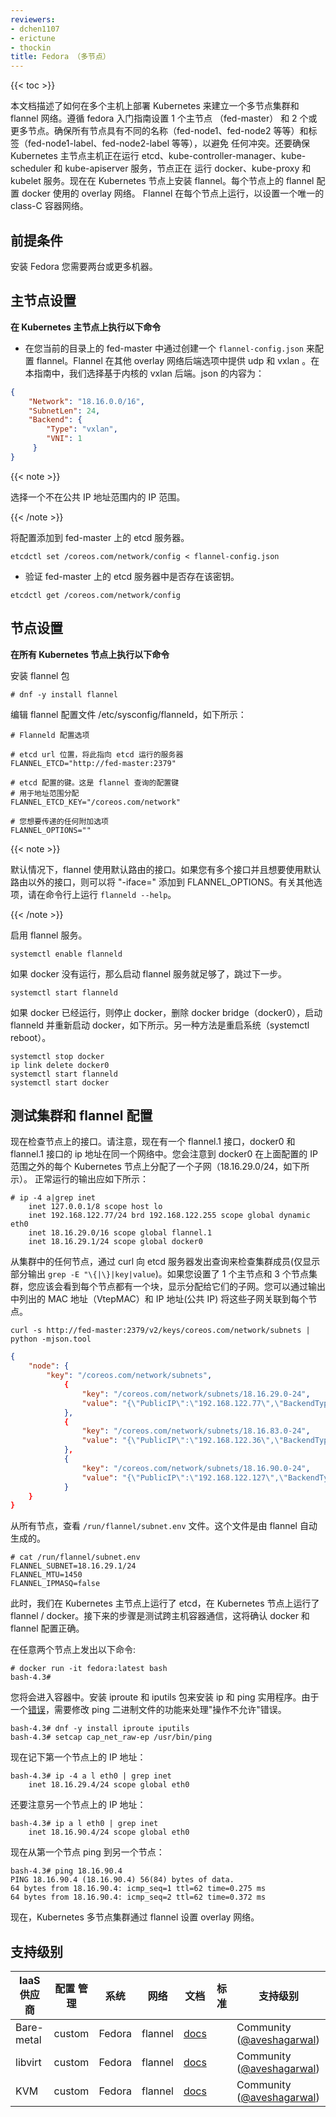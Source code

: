 ```yaml
---
reviewers:
- dchen1107
- erictune
- thockin
title: Fedora （多节点）
---
```


<!--
---
reviewers:
- dchen1107
- erictune
- thockin
title: Fedora (Multi Node)
---
-->

{{< toc >}}

<!--
This document describes how to deploy Kubernetes on multiple hosts to set up a multi-node cluster and networking with flannel. Follow fedora [getting started guide](/docs/getting-started-guides/fedora/fedora_manual_config/) to setup 1 master (fed-master) and 2 or more nodes. Make sure that all nodes have different names (fed-node1, fed-node2 and so on) and labels (fed-node1-label, fed-node2-label, and so on) to avoid any conflict. Also make sure that the Kubernetes master host is running etcd, kube-controller-manager, kube-scheduler, and kube-apiserver services, and the nodes are running docker, kube-proxy and kubelet services. Now install flannel on Kubernetes nodes. Flannel on each node configures an overlay network that docker uses. Flannel runs on each node to setup a unique class-C container network.
-->
本文档描述了如何在多个主机上部署 Kubernetes 来建立一个多节点集群和 flannel 网络。遵循 fedora 入门指南设置 1 个主节点 （fed-master）
 和 2 个或更多节点。确保所有节点具有不同的名称（fed-node1、fed-node2 等等）和标签（fed-node1-label、fed-node2-label 等等），以避免
任何冲突。还要确保 Kubernetes 主节点主机正在运行 etcd、kube-controller-manager、kube-scheduler 和 kube-apiserver 服务，节点正在
 运行 docker、kube-proxy 和 kubelet 服务。现在在 Kubernetes 节点上安装 flannel。每个节点上的 flannel 配置 docker 使用的 overlay  网络。
 Flannel 在每个节点上运行，以设置一个唯一的 class-C 容器网络。

<!--
## Prerequisites
-->

## 前提条件

<!--
You need 2 or more machines with Fedora installed.
-->
安装 Fedora 您需要两台或更多机器。

<!--
## Master Setup
-->

## 主节点设置

<!--
**Perform following commands on the Kubernetes master**

* Configure flannel by creating a `flannel-config.json` in your current directory on fed-master. Flannel provides udp and vxlan among other overlay networking backend options. In this guide, we choose kernel based vxlan backend. The contents of the json are:
-->

**在 Kubernetes 主节点上执行以下命令**

* 在您当前的目录上的 fed-master 中通过创建一个 `flannel-config.json` 来配置 flannel。Flannel 在其他 overlay 网络后端选项中提供 udp 和 vxlan 。在本指南中，我们选择基于内核的 vxlan 后端。json 的内容为：

```json
{
    "Network": "18.16.0.0/16",
    "SubnetLen": 24,
    "Backend": {
        "Type": "vxlan",
        "VNI": 1
     }
}
```

{{< note >}}

<!--
Choose an IP range that is *NOT* part of the public IP address range.
-->
选择一个不在公共 IP 地址范围内的 IP 范围。

{{< /note >}}

<!--
Add the configuration to the etcd server on fed-master.
-->
将配置添加到 fed-master 上的 etcd 服务器。

```shell
etcdctl set /coreos.com/network/config < flannel-config.json
```

<!--
* Verify that the key exists in the etcd server on fed-master.
-->

* 验证 fed-master 上的 etcd 服务器中是否存在该密钥。

```shell
etcdctl get /coreos.com/network/config
```

<!--
## Node Setup
-->

## 节点设置

<!--
**Perform following commands on all Kubernetes nodes**
-->

**在所有 Kubernetes 节点上执行以下命令**

<!--
Install the flannel package
-->

安装 flannel 包

```shell
# dnf -y install flannel
```

<!--
Edit the flannel configuration file /etc/sysconfig/flanneld as follows:
-->

编辑 flannel 配置文件 /etc/sysconfig/flanneld，如下所示：

<!--
# Flanneld configuration options

# etcd url location.  Point this to the server where etcd runs

# etcd config key.  This is the configuration key that flannel queries
# For address range assignment

# Any additional options that you want to pass
-->

```shell
# Flanneld 配置选项

# etcd url 位置，将此指向 etcd 运行的服务器
FLANNEL_ETCD="http://fed-master:2379"

# etcd 配置的键。这是 flannel 查询的配置键
# 用于地址范围分配
FLANNEL_ETCD_KEY="/coreos.com/network"

# 您想要传递的任何附加选项
FLANNEL_OPTIONS=""
```

{{< note >}}

<!--
By default, flannel uses the interface for the default route. If you have multiple interfaces and would like to use an interface other than the default route one, you could add "-iface=" to FLANNEL_OPTIONS. For additional options, run `flanneld --help` on command line.
-->
默认情况下，flannel 使用默认路由的接口。如果您有多个接口并且想要使用默认路由以外的接口，则可以将 "-iface=" 添加到 FLANNEL_OPTIONS。有关其他选项，请在命令行上运行 `flanneld --help`。

{{< /note >}}

<!--
Enable the flannel service.
-->
启用 flannel 服务。

```shell
systemctl enable flanneld
```

<!--
If docker is not running, then starting flannel service is enough and skip the next step.
-->
如果 docker 没有运行，那么启动 flannel 服务就足够了，跳过下一步。

```shell
systemctl start flanneld
```

<!--
If docker is already running, then stop docker, delete docker bridge (docker0), start flanneld and restart docker as follows. Another alternative is to just reboot the system (`systemctl reboot`).
-->
如果 docker 已经运行，则停止 docker，删除 docker bridge（docker0），启动 flanneld 并重新启动 docker，如下所示。另一种方法是重启系统（systemctl reboot）。

```shell
systemctl stop docker
ip link delete docker0
systemctl start flanneld
systemctl start docker
```

<!--
## Test the cluster and flannel configuration
-->

## 测试集群和 flannel 配置

<!--
Now check the interfaces on the nodes. Notice there is now a flannel.1 interface, and the ip addresses of docker0 and flannel.1 interfaces are in the same network. You will notice that docker0 is assigned a subnet (18.16.29.0/24 as shown below) on each Kubernetes node out of the IP range configured above. A working output should look like this:
-->
现在检查节点上的接口。请注意，现在有一个 flannel.1 接口，docker0 和 flannel.1 接口的 ip 地址在同一个网络中。您会注意到 docker0 在上面配置的 IP 范围之外的每个 Kubernetes 节点上分配了一个子网（18.16.29.0/24，如下所示）。 正常运行的输出应如下所示：


```shell
# ip -4 a|grep inet
    inet 127.0.0.1/8 scope host lo
    inet 192.168.122.77/24 brd 192.168.122.255 scope global dynamic eth0
    inet 18.16.29.0/16 scope global flannel.1
    inet 18.16.29.1/24 scope global docker0
```

<!--
From any node in the cluster, check the cluster members by issuing a query to etcd server via curl (only partial output is shown using `grep -E "\{|\}|key|value"`). If you set up a 1 master and 3 nodes cluster, you should see one block for each node showing the subnets they have been assigned. You can associate those subnets to each node by the MAC address (VtepMAC) and IP address (Public IP) that is listed in the output.
-->
从集群中的任何节点，通过 curl 向 etcd 服务器发出查询来检查集群成员(仅显示部分输出 `grep -E "\{|\}|key|value`)。如果您设置了 1 个主节点和 3 个节点集群，您应该会看到每个节点都有一个块，显示分配给它们的子网。您可以通过输出中列出的 MAC 地址（VtepMAC）和 IP 地址(公共 IP) 将这些子网关联到每个节点。

```shell
curl -s http://fed-master:2379/v2/keys/coreos.com/network/subnets | python -mjson.tool
```

```json
{
    "node": {
        "key": "/coreos.com/network/subnets",
            {
                "key": "/coreos.com/network/subnets/18.16.29.0-24",
                "value": "{\"PublicIP\":\"192.168.122.77\",\"BackendType\":\"vxlan\",\"BackendData\":{\"VtepMAC\":\"46:f1:d0:18:d0:65\"}}"
            },
            {
                "key": "/coreos.com/network/subnets/18.16.83.0-24",
                "value": "{\"PublicIP\":\"192.168.122.36\",\"BackendType\":\"vxlan\",\"BackendData\":{\"VtepMAC\":\"ca:38:78:fc:72:29\"}}"
            },
            {
                "key": "/coreos.com/network/subnets/18.16.90.0-24",
                "value": "{\"PublicIP\":\"192.168.122.127\",\"BackendType\":\"vxlan\",\"BackendData\":{\"VtepMAC\":\"92:e2:80:ba:2d:4d\"}}"
            }
    }
}
```

<!--
From all nodes, review the `/run/flannel/subnet.env` file.  This file was generated automatically by flannel.
-->
从所有节点，查看 `/run/flannel/subnet.env` 文件。这个文件是由 flannel 自动生成的。

```shell
# cat /run/flannel/subnet.env
FLANNEL_SUBNET=18.16.29.1/24
FLANNEL_MTU=1450
FLANNEL_IPMASQ=false
```

<!--
At this point, we have etcd running on the Kubernetes master, and flannel / docker running on Kubernetes nodes. Next steps are for testing cross-host container communication which will confirm that docker and flannel are configured properly.
-->
此时，我们在 Kubernetes 主节点上运行了 etcd，在 Kubernetes 节点上运行了 flannel / docker。接下来的步骤是测试跨主机容器通信，这将确认 docker 和 flannel 配置正确。

<!--
Issue the following commands on any 2 nodes:
-->
在任意两个节点上发出以下命令:

```shell
# docker run -it fedora:latest bash
bash-4.3# 
```

<!--
This will place you inside the container. Install iproute and iputils packages to install ip and ping utilities. Due to a [bug](https://bugzilla.redhat.com/show_bug.cgi?id=1142311), it is required to modify capabilities of ping binary to work around "Operation not permitted" error.
-->
您将会进入容器中。安装 iproute 和 iputils 包来安装 ip 和 ping 实用程序。由于一个[错误](https://bugzilla.redhat.com/show_bug.cgi?id=1142311)，需要修改 ping 二进制文件的功能来处理"操作不允许"错误。

```shell
bash-4.3# dnf -y install iproute iputils
bash-4.3# setcap cap_net_raw-ep /usr/bin/ping
```

<!--
Now note the IP address on the first node:
-->
现在记下第一个节点上的 IP 地址：

```shell
bash-4.3# ip -4 a l eth0 | grep inet
    inet 18.16.29.4/24 scope global eth0
```

<!--
And also note the IP address on the other node:
-->
还要注意另一个节点上的 IP 地址：

```shell
bash-4.3# ip a l eth0 | grep inet
    inet 18.16.90.4/24 scope global eth0
```

<!--
Now ping from the first node to the other node:
-->
现在从第一个节点 ping 到另一个节点：

```shell
bash-4.3# ping 18.16.90.4
PING 18.16.90.4 (18.16.90.4) 56(84) bytes of data.
64 bytes from 18.16.90.4: icmp_seq=1 ttl=62 time=0.275 ms
64 bytes from 18.16.90.4: icmp_seq=2 ttl=62 time=0.372 ms
```

<!--
Now Kubernetes multi-node cluster is set up with overlay networking set up by flannel.
-->
现在，Kubernetes 多节点集群通过 flannel 设置 overlay 网络。

<!--
## Support Level
-->

## 支持级别

<!--
IaaS Provider        | Config. Mgmt | OS     | Networking  | Docs                                              | Conforms | Support Level
-------------------- | ------------ | ------ | ----------  | ---------------------------------------------     | ---------| ----------------------------
Bare-metal           | custom       | Fedora | flannel     | [docs](/docs/getting-started-guides/fedora/flannel_multi_node_cluster/)      |          | Community ([@aveshagarwal](https://github.com/aveshagarwal))
libvirt              | custom       | Fedora | flannel     | [docs](/docs/getting-started-guides/fedora/flannel_multi_node_cluster/)      |          | Community ([@aveshagarwal](https://github.com/aveshagarwal))
KVM                  | custom       | Fedora | flannel     | [docs](/docs/getting-started-guides/fedora/flannel_multi_node_cluster/)      |          | Community ([@aveshagarwal](https://github.com/aveshagarwal))
-->

IaaS 供应商           | 配置 管理    | 系统    | 网络        | 文档                                              | 标准 | 支持级别
-------------------- | ------------ | ------ | ----------  | ---------------------------------------------     | ---------| ----------------------------
Bare-metal           | custom       | Fedora | flannel     | [docs](/docs/getting-started-guides/fedora/flannel_multi_node_cluster/)      |          | Community ([@aveshagarwal](https://github.com/aveshagarwal))
libvirt              | custom       | Fedora | flannel     | [docs](/docs/getting-started-guides/fedora/flannel_multi_node_cluster/)      |          | Community ([@aveshagarwal](https://github.com/aveshagarwal))
KVM                  | custom       | Fedora | flannel     | [docs](/docs/getting-started-guides/fedora/flannel_multi_node_cluster/)      |          | Community ([@aveshagarwal](https://github.com/aveshagarwal))



